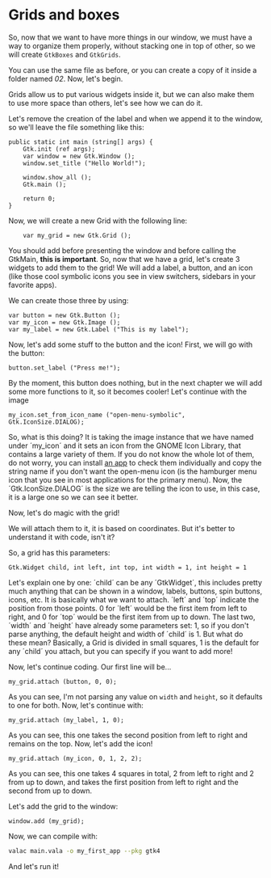 # Grids and boxes

So, now that we want to have more things in our window, we must have a way to organize them properly, without stacking one in top of other, so we will create `GtkBoxes` and `GtkGrids`.

You can use the same file as before, or you can create a copy of it inside a folder named *02*. Now, let's begin.

Grids allow us to put various widgets inside it, but we can also make them to use more space than others, let's see how we can do it.

Let's remove the creation of the label and when we append it to the window, so we'll leave the file something like this:

```vala
public static int main (string[] args) {
    Gtk.init (ref args);
    var window = new Gtk.Window ();
    window.set_title ("Hello World!");

    window.show_all ();
    Gtk.main ();

    return 0;
}
```

Now, we will create a new Grid with the following line:

```vala
    var my_grid = new Gtk.Grid ();
```

You should add before presenting the window and before calling the GtkMain, **this is important**. So, now that we have a grid, let's create 3 widgets to add them to the grid! We will add a label, a button, and an icon (like those cool symbolic icons you see in view switchers, sidebars in your favorite apps).

We can create those three by using:

```vala
var button = new Gtk.Button ();
var my_icon = new Gtk.Image ();
var my_label = new Gtk.Label ("This is my label");
```

Now, let's add some stuff to the button and the icon! First, we will go with the button:

```
button.set_label ("Press me!");
```

By the moment, this button does nothing, but in the next chapter we will add some more functions to it, so it becomes cooler! Let's continue with the image

```
my_icon.set_from_icon_name ("open-menu-symbolic", Gtk.IconSize.DIALOG);
```

So, what is this doing? It is taking the image instance that we have named under ´my_icon´ and it sets an icon from the GNOME Icon Library, that contains a large variety of them. If you do not know the whole lot of them, do not worry, you can install [an app](https://flathub.org/apps/details/org.gnome.design.IconLibrary) to check them individually and copy the string name if you don't want the open-menu icon (is the hamburger menu icon that you see in most applications for the primary menu). Now, the ´Gtk.IconSize.DIALOG´ is the size we are telling the icon to use, in this case, it is a large one so we can see it better.

Now, let's do magic with the grid!

We will attach them to it, it is based on coordinates. But it's better to understand it with code, isn't it?

So, a grid has this parameters:

```vala
Gtk.Widget child, int left, int top, int width = 1, int height = 1 
```

Let's explain one by one: ´child´ can be any ´GtkWidget´, this includes pretty much anything that can be shown in a window, labels, buttons, spin buttons, icons, etc. It is basically what we want to attach. ´left´ and ´top´ indicate the position from those points. 0 for ´left´ would be the first item from left to right, and 0 for ´top´ would be the first item from up to down. The last two, ´width´ and ´height´ have already some parameters set: 1, so if you don't parse anything, the default height and width of ´child´ is 1. But what do these mean? Basically, a Grid is divided in small squares, 1 is the default for any ´child´ you attach, but you can specify if you want to add more!

Now, let's continue coding. Our first line will be...

```vala
my_grid.attach (button, 0, 0);
```

As you can see, I'm not parsing any value on `width` and `height`, so it defaults to one for both. Now, let's continue with:

```vala
my_grid.attach (my_label, 1, 0);
```

As you can see, this one takes the second position from left to right and remains on the top. Now, let's add the icon!

```vala
my_grid.attach (my_icon, 0, 1, 2, 2);
```

As you can see, this one takes 4 squares in total, 2 from left to right and 2 from up to down, and takes the first position from left to right and the second from up to down.

Let's add the grid to the window:

```vala
window.add (my_grid);
```

Now, we can compile with:

```sh
valac main.vala -o my_first_app --pkg gtk4
```

And let's run it!
